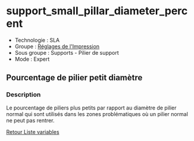 # support_small_pillar_diameter_percent

* Technologie : SLA
* Groupe : [Réglages de l'Impression](../sla_printer/sla_parameters.md)
* Sous groupe : Supports - Pilier de support
* Mode : Expert

## Pourcentage de pilier petit diamètre

### Description

Le pourcentage de piliers plus petits par rapport au diamètre de pilier normal qui sont utilisés dans les zones problématiques où un pilier normal ne peut pas rentrer.

[Retour Liste variables](variable_list.md)